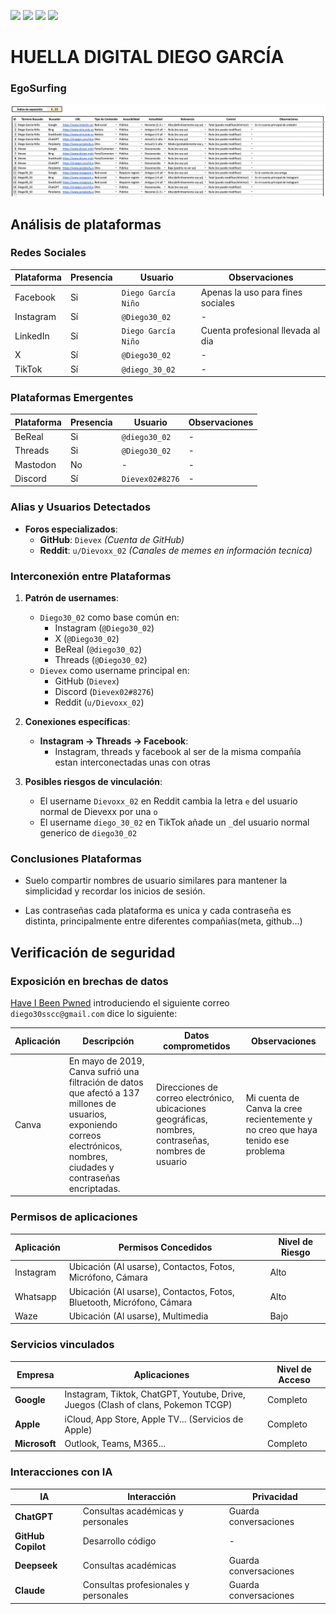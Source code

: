 [![](https://img.shields.io/badge/-Inicio-FFF?style=flat&logo=Emlakjet&logoColor=black)](/README.md) [![](https://img.shields.io/badge/-Entrega_2-FFF?style=flat&logo=openstreetmap&logoColor=black)](/Entregas/Entrega-2/ModeloDeNegocio.md)  [![](https://img.shields.io/badge/-Entrega_3-FFF?style=flat&logo=openstreetmap&logoColor=black)](/Entregas/Entrega-3/HuellaDigital.md)  [![](https://img.shields.io/badge/-Entrega_4-FFF?style=flat&logo=openstreetmap&logoColor=black)]()

# HUELLA DIGITAL DIEGO GARCÍA

### EgoSurfing

![EgoSurfing](/Documentos/Imagenes/egoSurfingDiegoGarcia.png)

## Análisis de plataformas

### Redes Sociales
| Plataforma   | Presencia | Usuario        | Observaciones |
|--------------|-----------|----------------|---------------|
| Facebook     | Si        | `Diego García Niño`| Apenas la uso para fines sociales|
| Instagram    | Sí        | `@Diego30_02`  | - |
| LinkedIn     | Sí        | `Diego García Niño`  | Cuenta profesional llevada al dia |
| X            | Sí        | `@Diego30_02` | -             |
| TikTok            | Sí        | `@diego_30_02` | -             |

### Plataformas Emergentes
| Plataforma   | Presencia | Usuario     | Observaciones |
|--------------|-----------|-------------|---------------|
| BeReal       | Si        | `@diego30_02`  | - |
| Threads      | Si        | `@Diego30_02` | - |
| Mastodon     | No        | -           | - |
| Discord      | Sí        | `Dievex02#8276` | - |

### Alias y Usuarios Detectados
- **Foros especializados**: 
  - **GitHub**: `Dievex`
    *(Cuenta de GitHub)*
  - **Reddit**: `u/Dievoxx_02`
    *(Canales de memes en información tecnica)*

### Interconexión entre Plataformas

1. **Patrón de usernames**:
   - `Diego30_02` como base común en:
     - Instagram (`@Diego30_02`)
     - X (`@Diego30_02`)
     - BeReal (`@diego30_02`)
     - Threads (`@Diego30_02`)
   - `Dievex` como username principal en:
     - GitHub (`Dievex`)
     - Discord (`Dievex02#8276`)
     - Reddit (`u/Dievoxx_02`)

2. **Conexiones específicas**:
   - **Instagram → Threads → Facebook**: 
        - Instagram, threads y facebook al ser de la misma compañía estan interconectadas unas con otras

3. **Posibles riesgos de vinculación**:
   - El username `Dievoxx_02` en Reddit cambia la letra `e` del usuario normal de Dievexx por una `o`
   - El username `diego_30_02` en TikTok añade un `_`del usuario normal generico de `diego30_02`

### Conclusiones Plataformas
- Suelo compartir nombres de usuario similares para mantener la simplicidad y recordar los inicios de sesión.

- Las contraseñas cada plataforma es unica y cada contraseña es distinta, principalmente entre diferentes compañias(meta, github...)

## Verificación de seguridad

### Exposición en brechas de datos

[Have I Been Pwned](https://haveibeenpwned.com/) introduciendo el siguiente correo `diego30sscc@gmail.com` dice lo siguiente:

| Aplicación | Descripción | Datos comprometidos | Observaciones |
|------------|-------------|----------------------|---------------|
| Canva      | En mayo de 2019, Canva sufrió una filtración de datos que afectó a 137 millones de usuarios, exponiendo correos electrónicos, nombres, ciudades y contraseñas encriptadas. | Direcciones de correo electrónico, ubicaciones geográficas, nombres, contraseñas, nombres de usuario          | Mi cuenta de Canva la cree recientemente y no creo que haya tenido ese problema|


### Permisos de aplicaciones
| Aplicación  | Permisos Concedidos | Nivel de Riesgo |
|-----------------------|----------------------|-----------------|
| Instagram | Ubicación (Al usarse), Contactos, Fotos, Micrófono, Cámara | Alto |
| Whatsapp | Ubicación (Al usarse), Contactos, Fotos, Bluetooth, Micrófono, Cámara | Alto |
| Waze | Ubicación (Al usarse), Multimedia | Bajo |

### Servicios vinculados
| Empresa | Aplicaciones | Nivel de Acceso |
|-----------|--------------------------|-----------------|
| **Google** | Instagram, Tiktok, ChatGPT, Youtube, Drive, Juegos (Clash of clans, Pokemon TCGP) | Completo |
| **Apple** | iCloud, App Store, Apple TV... (Servicios de Apple) | Completo |
| **Microsoft** | Outlook, Teams, M365... | Completo |

### Interacciones con IA
| IA | Interacción | Privacidad |
|---------------|---------------------|--------------------------|
| **ChatGPT** | Consultas académicas y personales| Guarda conversaciones |
| **GitHub Copilot** | Desarrollo código | - |
| **Deepseek** | Consultas académicas | Guarda conversaciones |
| **Claude** | Consultas profesionales y personales | Guarda conversaciones |



